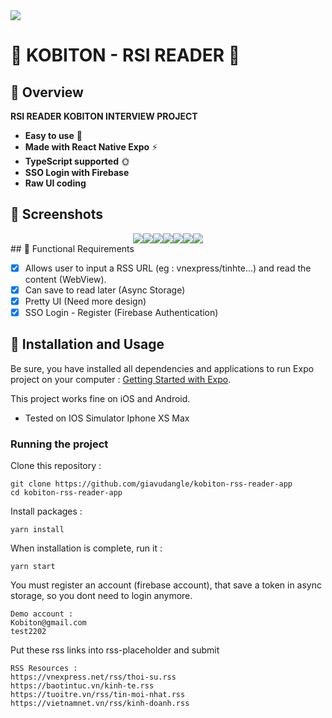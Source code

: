 <img src="https://workablehr.s3.amazonaws.com/uploads/account/logo/488654/logo">

# 🚀 KOBITON - RSI READER  🚀

## 🚀 Overview
**RSI READER KOBITON INTERVIEW PROJECT**
- **Easy to use** 🤘
- **Made with React Native Expo** ⚡
- **TypeScript supported** 🌞
- **SSO Login with Firebase**
- **Raw UI coding**

## 🚀 Screenshots 
<div style="display:flex;justify-content:center;flex-wrap:wrap;align-items:center">

<img src='./src/assets/screenshots/1.png'>
<img src='./src/assets/screenshots/2.png'>
<img src='./src/assets/screenshots/3.png'>
<img src='./src/assets/screenshots/4.png'>
<img src='./src/assets/screenshots/5.png'>
<img src='./src/assets/screenshots/6.png'>
<img src='./src/assets/screenshots/7.png'>
</div>
## 🚀 Functional Requirements

- [x] Allows user to input a RSS URL (eg : vnexpress/tinhte...) and read the content (WebView).
- [x] Can save to read later (Async Storage)
- [x] Pretty UI (Need more design)
- [x] SSO Login - Register (Firebase Authentication)

## 🚀 Installation and Usage

Be sure, you have installed all dependencies and applications to run Expo project on your computer : [Getting Started with Expo](https://docs.expo.io/get-started/installation/).

This project works fine on iOS and Android.
- Tested on IOS Simulator Iphone XS Max

### Running the project

Clone this repository :

```
git clone https://github.com/giavudangle/kobiton-rss-reader-app
cd kobiton-rss-reader-app
```

Install packages :

```
yarn install
```

When installation is complete, run it :

```
yarn start
```
You must register an account (firebase account), that save a token in async storage, so you dont need to login anymore.

```
Demo account :
Kobiton@gmail.com
test2202
```

Put these rss links into rss-placeholder and submit
```
RSS Resources :  
https://vnexpress.net/rss/thoi-su.rss
https://baotintuc.vn/kinh-te.rss
https://tuoitre.vn/rss/tin-moi-nhat.rss
https://vietnamnet.vn/rss/kinh-doanh.rss
```

